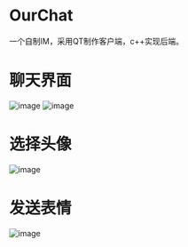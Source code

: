 # OurChat

一个自制IM，采用QT制作客户端，c++实现后端。
# 聊天界面
![image](https://user-images.githubusercontent.com/118870803/236397577-fdee476e-43dc-4639-bf26-985f23f71f5b.png)
![image](https://user-images.githubusercontent.com/118870803/236397657-00d69190-1b3a-4e3b-95bf-8fed896a2a1a.png)

# 选择头像
![image](https://user-images.githubusercontent.com/118870803/236397873-4704059a-e0c8-4c22-a3ef-4ed00495eaf9.png)
# 发送表情
![image](https://user-images.githubusercontent.com/118870803/236754876-e84c6129-8f04-42f0-aaa8-8d0a3cf41cf0.png)


